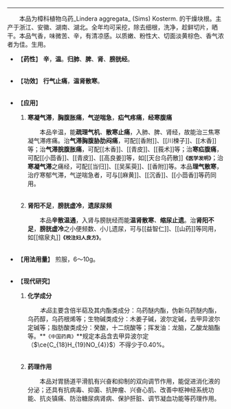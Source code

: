 ---
&emsp;&emsp;本品为樟科植物乌药_Lindera aggregata_ (Sims) Kosterm. 的干燥块根。主产于浙江、安徽、湖南、湖北。全年均可采挖，除去细根，洗净，趁鲜切片，晒干。本品气香，味微苦、辛，有清凉感。以质嫩、粉性大、切面淡黄棕色、香气浓者为佳。生用。

- 【**药性**】
	**辛**，**温**。**归肺**、**脾**、**肾**、**膀胱经**。<br></br>

- 【**功效**】
	**行气止痛**，**温肾散寒**。<br></br>

- 【**应用**】
	1. **寒凝气滞**，**胸腹胀痛**，**气逆喘急**，**疝气疼痛**，**经寒腹痛**
		
		&emsp;&emsp;本品辛温，能**疏理气机**<dfn>、</dfn>**散寒止痛**，入肺、脾、肾经，故能治三焦寒凝气滞疼痛。治**气滞胸腹胁肋闷痛**，可配[[香附]]、[[川楝子]]、[[木香]]等；治**气滞脘腹胀痛**，可配[[木香]]、[[青皮]]、[[莪术]]等；治**寒疝腹痛**，可配[[小茴香]]、[[青皮]]、[[高良姜]]等，如[[天台乌药散]]**`《医学发明》`**；治**寒凝气滞**之痛经，可配[[当归]]、[[吴茱萸]]、[[香附]]等。本品**理气散寒**，治疗寒郁气滞，气逆喘急者，可与[[麻黄]]、[[沉香]]、[[小茴香]]等药同用。<br></br>
	
	2. **肾阳不足**，**膀胱虚冷**，**遗尿尿频**
		
		&emsp;&emsp;本品**辛散温通**，入肾与膀胱经而能**温肾散寒**<dfn>、</dfn>**缩尿止遗**。治**肾阳不足**，**膀胱虚冷**之小便频数、小儿遗尿，可与[[益智仁]]、[[山药]]等同用，如[[缩泉丸]]**`《校注妇人良方》`**。<br></br>

- 【**用法用量**】
	煎服，6～10g。<br></br>

- 【**现代研究**】
	1. **化学成分**
		
		&emsp;&emsp;<dfn>本品</dfn>主要含倍半萜及其内酯类成分：乌药醚内酯，伪新乌药醚内酯，乌药醇，乌药根烯等；生物碱类成分：木姜子碱，波尔定碱，去甲异波尔定碱等；脂肪酸类成分：癸酸，十二烷酸等；挥发油：龙脑，乙酸龙脑酯等。**`《中国药典》`**规定本品含去甲异波尔定（$\ce{C_{18}H_{19}NO_{4}}$）不得少于0.40%。<br></br>
	
	2. **药理作用**
		
		&emsp;&emsp;本品对胃肠道平滑肌有兴奋和抑制的双向调节作用，能促进消化液的分泌；还具有抗病毒、抑菌、抗肿瘤、兴奋心肌、改善中枢神经系统功能、抗炎镇痛、防治糖尿病肾病、保护肝脏、调节凝血功能等药理作用。